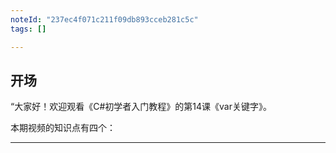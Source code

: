 ```yaml
---
noteId: "237ec4f071c211f09db893cceb281c5c"
tags: []

---
```


## **开场**  
“大家好！欢迎观看《C#初学者入门教程》的第14课《var关键字》。

本期视频的知识点有四个：

---